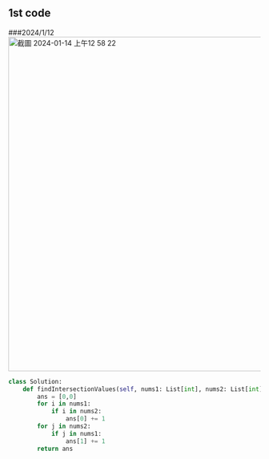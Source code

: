 ## 1st code
###2024/1/12
<img width="668" alt="截圖 2024-01-14 上午12 58 22" src="https://github.com/PhoenixCHW/My_leetcode/assets/39382795/0b675cf1-78ec-41da-b487-65f83baf5ed1">

```python
class Solution:
    def findIntersectionValues(self, nums1: List[int], nums2: List[int]) -> List[int]:
        ans = [0,0]
        for i in nums1:
            if i in nums2:
                ans[0] += 1
        for j in nums2:
            if j in nums1:
                ans[1] += 1
        return ans

```
